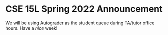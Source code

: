 # CSE 15L Spring 2022 Announcement
We will be using [Autograder](https://autograder.ucsd.edu) as the student queue during TA/tutor office hours.
Have a _nice_ week!
